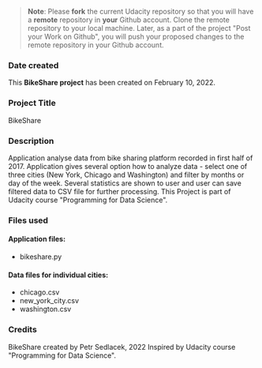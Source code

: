 >**Note**: Please **fork** the current Udacity repository so that you will have a **remote** repository in **your** Github account. Clone the remote repository to your local machine. Later, as a part of the project "Post your Work on Github", you will push your proposed changes to the remote repository in your Github account.

### Date created
This **BikeShare project** has been created on February 10, 2022.

### Project Title
BikeShare

### Description
Application analyse data from bike sharing platform recorded in first half of 2017. Application gives several option how to analyze data - select one of three cities (New York, Chicago and Washington) and filter by months or day of the week.
Several statistics are shown to user and user can save filtered data to CSV file for further processing.
This Project is part of Udacity course "Programming for Data Science".

### Files used
#### Application files:
- bikeshare.py
#### Data files for individual cities:
- chicago.csv
- new_york_city.csv
- washington.csv

### Credits
BikeShare created by Petr Sedlacek, 2022
Inspired by Udacity course "Programming for Data Science".
